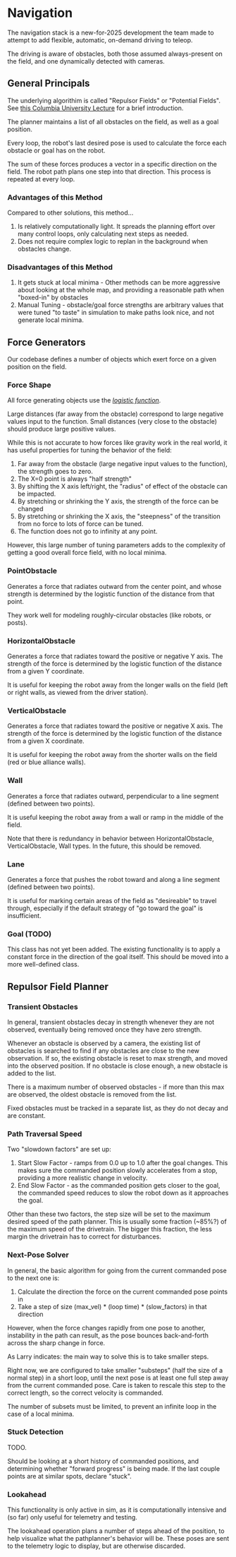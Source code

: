 # Navigation

The navigation stack is a new-for-2025 development the team made to attempt to add flexible, automatic, on-demand driving to teleop.

The driving is aware of obstacles, both those assumed always-present on the field, and one dynamically detected with cameras.

## General Principals

The underlying algorithim is called "Repulsor Fields" or "Potential Fields". See [this Columbia University Lecture](https://www.cs.columbia.edu/~allen/F17/NOTES/potentialfield.pdf) for a brief introduction.

The planner maintains a list of all obstacles on the field, as well as a goal position.

Every loop, the robot's last desired pose is used to calculate the force each obstacle or goal has on the robot.

The sum of these forces produces a vector in a specific direction on the field. The robot path plans one step into that direction. This process is repeated at every loop.

### Advantages of this Method

Compared to other solutions, this method...

1. Is relatively computationally light. It spreads the planning effort over many control loops, only calculating next steps as needed.
2. Does not require complex logic to replan in the background when obstacles change. 

### Disadvantages of this Method

1. It gets stuck at local minima - Other methods can be more aggressive about looking at the whole map, and providing a reasonable path when "boxed-in" by obstacles
2. Manual Tuning - obstacle/goal force strengths are arbitrary values that were tuned "to taste" in simulation to make paths look nice, and not generate local minima.

## Force Generators

Our codebase defines a number of objects which exert force on a given position on the field. 

### Force Shape

All force generating objects use the [*logistic function*](https://en.wikipedia.org/wiki/Logistic_function). 

Large distances (far away from the obstacle) correspond to large negative values input to the function. Small distances (very close to the obstacle) should produce large positive values.

While this is not accurate to how forces like gravity work in the real world, it has useful properties for tuning the behavior of the field:

1. Far away from the obstacle (large negative input values to the function), the strength goes to zero.
2. The X=0 point is always "half strength"
3. By shifting the X axis left/right, the "radius" of effect of the obstacle can be impacted.
4. By stretching or shrinking the Y axis, the strength of the force can be changed
5. By stretching or shrinking the X axis, the "steepness" of the transition from no force to lots of force can be tuned.
6. The function does not go to infinity at any point.

However, this large number of tuning parameters adds to the complexity of getting a good overall force field, with no local minima.

### PointObstacle

Generates a force that radiates outward from the center point, and whose strength is determined by the logistic function of the distance from that point.

They work well for modeling roughly-circular obstacles (like robots, or posts).

### HorizontalObstacle

Generates a force that radiates toward the positive or negative Y axis. The strength of the force is determined by the logistic function of the distance from a given Y coordinate.

It is useful for keeping the robot away from the longer walls on the field (left or right walls, as viewed from the driver station).

### VerticalObstacle

Generates a force that radiates toward the positive or negative X axis. The strength of the force is determined by the logistic function of the distance from a given X coordinate.

It is useful for keeping the robot away from the shorter walls on the field (red or blue alliance walls).

### Wall

Generates a force that radiates outward, perpendicular to a line segment (defined between two points). 

It is useful keeping the robot away from a wall or ramp in the middle of the field.

Note that there is redundancy in behavior between HorizontalObstacle, VerticalObstacle, Wall types. In the future, this should be removed.

### Lane

Generates a force that pushes the robot toward and along a line segment (defined between two points).

It is useful for marking certain areas of the field as "desireable" to travel through, especially if the default strategy of "go toward the goal" is insufficient. 


### Goal (TODO)

This class has not yet been added. The existing functionality is to apply a constant force in the direction of the goal itself. This should be moved into a more well-defined class.


## Repulsor Field Planner

### Transient Obstacles

In general, transient obstacles decay in strength whenever they are not observed, eventually being removed once they have zero strength.

Whenever an obstacle is observed by a camera, the existing list of obstacles is searched to find if any obstacles are close to the new observation. If so, the existing obstacle is reset to max strength, and moved into the observed position. If no obstacle is close enough, a new obstacle is added to the list.

There is a maximum number of observed obstacles - if more than this max are observed, the oldest obstacle is removed from the list.

Fixed obstacles must be tracked in a separate list, as they do not decay and are constant.

### Path Traversal Speed

Two "slowdown factors" are set up:

1) Start Slow Factor - ramps from 0.0 up to 1.0 after the goal changes. This makes sure the commanded position slowly accelerates from a stop, providing a more realistic change in velocity.
2) End Slow Factor - as the commanded position gets closer to the goal, the commanded speed reduces to slow the robot down as it approaches the goal.

Other than these two factors, the step size will be set to the maximum desired speed of the path planner. This is usually some fraction (~85%?) of the maximum speed of the drivetrain. The bigger this fraction, the less margin the drivetrain has to correct for disturbances.

### Next-Pose Solver

In general, the basic algorithm for going from the current commanded pose to the next one is:

1) Calculate the direction the force on the current commanded pose points in
2) Take a step of size (max_vel) * (loop time) * (slow_factors) in that direction

However, when the force changes rapidly from one pose to another, instability in the path can result, as the pose bounces back-and-forth across the sharp change in force.

As Larry indicates: the main way to solve this is to take smaller steps.

Right now, we are configured to take smaller "substeps" (half the size of a normal step) in a short loop, until the next pose is at least one full step away from the current commanded pose. Care is taken to rescale this step to the correct length, so the correct velocity is commanded. 

The number of subsets must be limited, to prevent an infinite loop in the case of a local minima.

### Stuck Detection

TODO.

Should be looking at a short history of commanded positions, and determining whether "forward progress" is being made. If the last couple points are at similar spots, declare "stuck".

### Lookahead

This functionality is only active in sim, as it is computationally intensive and (so far) only useful for telemetry and testing.

The lookahead operation plans a number of steps ahead of the position, to help visualize what the pathplanner's behavior will be. These poses are sent to the telemetry logic to display, but are otherwise discarded.